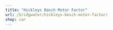 ```yaml
---
title: "Hickleys Bosch Motor Factor"
url: /bridgwater/hickleys-bosch-motor-factor/
shop: car
---
```

